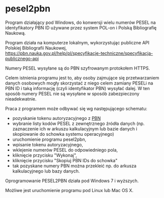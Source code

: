 # pesel2pbn
Program działający pod Windows, do konwersji wielu numerów PESEL na identyfikatory PBN ID używane przez system POL-on i Polską Bibliografię Naukową.

Program działa na komputerze lokalnym, wykorzystując publiczne API Polskiej Bibliografii Naukowej, https://pbn.nauka.gov.pl/help/pl/specyfikacje-techniczne/specyfikacja-publicznego-api

Numery PESEL wysyłane są do PBN szyfrowanym protokołem HTTPS. 

Celem istnienia programu jest to, aby osoby zajmujące się przetwarzaniem danych osobowych mogły skorzystać z niego celem zamiany PESELi na PBN ID i taką informację (czyli identyfikator PBN) wysyłać dalej. W ten sposób numery PESEL nie są wysyłane w sposób zabezpieczony nieadekwatnie. 

Praca z programem może odbywać się wg następującego schematu:
 - pozyskanie tokenu autoryzacyjnego z [PBN](http://pbn.nauka.gov.pl)
 - wybranie listy kodów PESEL z zewnętrznego źródła danych (np. zaznaczenie ich w arkuszu kalkulacyjnym lub bazie danych i skopiowanie do schowka systemu operacyjnego)
 - uruchomienie programu pesel2pbn,
 - wpisanie tokenu autoryzacyjnego, 
 - wklejenie numerów PESEL do odpowiedniego pola,
 - kliknięcie przycisku "Wykonaj",
 - kliknięcie przycisku "Skopiuj PBN IDs do schowka"
 - tak pozyskane numery PBN można przekleić np. do arkusza kalkulacyjnego lub bazy danych.

Oprogramowanie PESEL2PBN działa pod Windows 7 i wyższych.

Możliwe jest uruchomienie programu pod Linux lub Mac OS X. 
